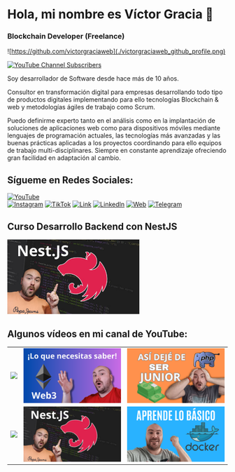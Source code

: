 # Hola, mi nombre es Víctor Gracia 👋
### Blockchain Developer (Freelance)

![https://github.com/victorgraciaweb](./victorgraciaweb_github_profile.png)

[![YouTube Channel Subscribers](https://img.shields.io/youtube/channel/subscribers/UCsmQjQ9fFjD6AkmfG7W01wg?style=social)](https://youtube.com/@victorgraciaweb?sub_confirmation=1)

Soy desarrollador de Software desde hace más de 10 años.

Consultor en transformación digital para empresas desarrollando todo tipo de productos digitales implementando para ello tecnologías Blockchain & web y metodologías ágiles de trabajo como Scrum.

Puedo definirme experto tanto en el análisis como en la implantación de soluciones de aplicaciones web como para dispositivos móviles mediante lenguajes de programación actuales, las tecnologías más avanzadas y las buenas prácticas aplicadas a los proyectos coordinando para ello equipos de trabajo multi-disciplinares. Siempre en constante aprendizaje ofreciendo gran facilidad en adaptación al cambio.

## Sígueme en Redes Sociales:

[![YouTube](https://img.shields.io/badge/YouTube-Victorgraciaweb-FF0000?style=for-the-badge&logo=youtube&logoColor=white&labelColor=101010)](https://youtube.com/@victorgraciaweb?sub_confirmation=1)
</br>
[![Instagram](https://img.shields.io/badge/Instagram-@victorgraciaweb-E4405F?style=for-the-badge&logo=instagram&logoColor=white&labelColor=101010)](https://instagram.com/victorgraciaweb)
[![TikTok](https://img.shields.io/badge/TikTok-@victorgraciaweb-69C9D0?style=for-the-badge&logo=tiktok&logoColor=white&labelColor=101010)](https://tiktok.com/@victorgraciaweb)
[![Link](https://img.shields.io/badge/Links-victorgraciaweb-39E09B?style=for-the-badge&logo=Linktree&logoColor=white&labelColor=101010)](https://linktr.ee/victorgraciaweb)
[![LinkedIn](https://img.shields.io/badge/LinkedIn-victorgraciaweb-0e76a8?style=for-the-badge&logo=linkedin&logoColor=white&labelColor=101010)](https://www.linkedin.com/in/victorgraciaweb)
[![Web](https://img.shields.io/badge/Web-victorgraciaweb.com-14a1f0?style=for-the-badge&logo=dev.to&logoColor=white&labelColor=101010)](https://victorgraciaweb.com)
[![Telegram](https://img.shields.io/badge/Telegram-Pupilos--Blockchain-0077B5?style=for-the-badge&logo=telegram&logoColor=white&labelColor=101010)](https://t.me/pupilosblockchain)

## Curso Desarrollo Backend con NestJS

<a href="https://victorgraciaweb.com/curso-desarrollo-backend-nestjs/"><img src="./curso-desarrollo-backend-nestjs.png" style="height: 60%; width:60%;"/></a>

## Algunos vídeos en mi canal de YouTube:

<table style="width:100%">
<tr>
<td>
<a href="https://youtu.be/OI8bkiIyctw">
<img src="./El FIN de las Aplicaciones WEB ⚠️ ¡Esto es el FUTURO! 🚀.png">
</a>
</td>
<td>
<a href="https://youtu.be/gvxM0mG9M7M">
<img src="./Comprende esto y serás desarrollador Blockchain y Web3 en menos de 1 año (o poco más).png">
</a>
</td>
<td>
<a href="https://youtu.be/LPqpafkIqKI">
<img src="./6 CONSEJOS de SENIOR.png">
</a>
</td>
</tr>
<tr>
<td>
<a href="https://youtu.be/6p_D2yrQ33c">
<img src="./Cómo crear un SMART CONTRACT con SOLIDITY-hardhat.png">
</a>
</td>
<td>
<a href="https://youtu.be/ub2trfqIbIk">
<img src="./curso-desarrollo-backend-nestjs.png">
</a>
</td>
<td>
<a href="https://youtu.be/ChBI9CzwJm8">
<img src="./DOCKER 🐳 Así empecé con DOCKER en 🚀 SOLO 10 MINUTOS 🚀.png">
</a>
</td>
</tr>
</table>